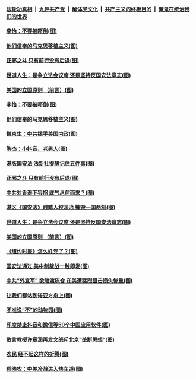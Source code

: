 

####  [法轮功真相](../../../../basic/blob/master/README.md?t=07030702) &nbsp;|&nbsp; [九评共产党](../../../../9ping.md/blob/master/README.md?t=07030702) &nbsp;|&nbsp; [解体党文化](../../../../jtdwh.md/blob/master/README.md?t=07030702)  &nbsp;|&nbsp; [共产主义的终极目的](../../../../gczydzjmd.md/blob/master/README.md?t=07030702) &nbsp;|&nbsp; [魔鬼在统治我们的世界](../../../../mgztzwmdsj.md/blob/master/README.md?t=07030702) 

#### [李怡：不要被吓倒(图)](../pages/p4/938488.md?t=07030702) 

#### [他们信奉的马克思移植主义(图)](../pages/p4/938413.md?t=07030702) 

#### [正邪之斗 只有前行没有后退(图)](../pages/p4/938399.md?t=07030702) 

#### [世道人生：是争立法会议席 还是坚持反国安法意志(图)](../pages/p4/938290.md?t=07030702) 

#### [美国的立国原则 （前言）(图)](../pages/p4/938154.md?t=07030702) 


#### [李怡：不要被吓倒(图)](../pages/p4/938488.md?t=07030702) 

#### [他们信奉的马克思移植主义(图)](../pages/p4/938413.md?t=07030702) 

#### [魏京生：中共插手美国内政(图)](../pages/p4/938409.md?t=07030702) 

#### [陶杰：小抖音、老男人(图)](../pages/p4/938404.md?t=07030702) 

#### [港版国安法 法新社提醒记住五件事(图)](../pages/p4/938401.md?t=07030702) 

#### [正邪之斗 只有前行没有后退(图)](../pages/p4/938399.md?t=07030702) 

#### [中共对香港下狠招 底气从何而来？(图)](../pages/p4/938397.md?t=07030702) 

#### [港区《国安法》践踏人权法治 摧毁一国两制(图)](../pages/p4/938385.md?t=07030702) 

#### [世道人生：是争立法会议席 还是坚持反国安法意志(图)](../pages/p4/938290.md?t=07030702) 

#### [美国的立国原则 （前言）(图)](../pages/p4/938154.md?t=07030702) 


#### [《纽约时报》怎么姓党了？(图)](../pages/p4/938277.md?t=07030702) 

#### [国安法通过 美中制裁战一触即发(图)](../pages/p4/938278.md?t=07030702) 

#### [中共“外宣军” 欲暗渡陈仓 在美遭猛烈狙击损失惨重(图)](../pages/p4/938274.md?t=07030702) 

#### [让我们都站到诺亚方舟上(图)](../pages/p4/938257.md?t=07030702) 

#### [不准说“不”的动物园(图)](../pages/p4/938192.md?t=07030702) 

#### [印度禁止抖音和微信等59个中国应用软件(图)](../pages/p4/938164.md?t=07030702) 

#### [敢言教授许章润再发文怒斥北京“垄断思想”(图)](../pages/p4/938162.md?t=07030702) 

#### [农民 经不起这样的折腾(图)](../pages/p4/938158.md?t=07030702) 

#### [程晓农：中美冷战进入快车道(图)](../pages/p4/938157.md?t=07030702) 

